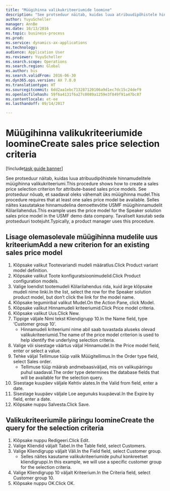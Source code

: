 ```yaml
--- 
title: "Müügihinna valikukriteeriumide loomine"
description: "See protseduur näitab, kuidas luua atribuudipõhistele hinnamudelitele müügihinna valikukriteeriumi."
author: YuyuScheller
manager: AnnBe
ms.date: 10/13/2016
ms.topic: business-process
ms.prod: 
ms.service: dynamics-ax-applications
ms.technology: 
audience: Application User
ms.reviewer: YuyuScheller
ms.search.scope: Operations
ms.search.region: Global
ms.author: bis
ms.search.validFrom: 2016-06-30
ms.dyn365.ops.version: AX 7.0.0
ms.translationtype: HT
ms.sourcegitcommit: 6dd2aa1ebc713287120106a9d1ec7dc15c24def9
ms.openlocfilehash: 59f6a4131f6a27c0089a1259e3f849f91a47bc87
ms.contentlocale: et-ee
ms.lasthandoff: 09/14/2017

---
```

# <a name="create-sales-price-selection-criteria"></a><span data-ttu-id="29ffb-103">Müügihinna valikukriteeriumide loomine</span><span class="sxs-lookup"><span data-stu-id="29ffb-103">Create sales price selection criteria</span></span>

[!include[task guide banner](../../includes/task-guide-banner.md)]

<span data-ttu-id="29ffb-104">See protseduur näitab, kuidas luua atribuudipõhistele hinnamudelitele müügihinna valikukriteeriumi.</span><span class="sxs-lookup"><span data-stu-id="29ffb-104">This procedure shows how to create a sales price selection criterion for attribute-based sales price models.</span></span> <span data-ttu-id="29ffb-105">See protseduur nõuab, et saadaval oleks vähemalt üks müügihinna mudel.</span><span class="sxs-lookup"><span data-stu-id="29ffb-105">This procedure requires that at least one sales price model be available.</span></span> <span data-ttu-id="29ffb-106">Selles näites kasutatakse hinnamudelina demoettevõtte USMF müügihinnamudelit Kõlarilahendus.</span><span class="sxs-lookup"><span data-stu-id="29ffb-106">This example uses the price model for the Speaker solution sales price model in the USMF demo data company.</span></span> <span data-ttu-id="29ffb-107">Tavaliselt kasutab seda protseduuri tootejuht.</span><span class="sxs-lookup"><span data-stu-id="29ffb-107">Typically, a product manager uses this procedure.</span></span>


## <a name="add-a-new-criterion-for-an-existing-sales-price-model"></a><span data-ttu-id="29ffb-108">Lisage olemasolevale müügihinna mudelile uus kriteerium</span><span class="sxs-lookup"><span data-stu-id="29ffb-108">Add a new criterion for an existing sales price model</span></span>
1. <span data-ttu-id="29ffb-109">Klõpsake valikut Tootevariandi mudeli määratlus.</span><span class="sxs-lookup"><span data-stu-id="29ffb-109">Click Product variant model definition.</span></span>
2. <span data-ttu-id="29ffb-110">Klõpsake valikut Toote konfiguratsioonimudelid.</span><span class="sxs-lookup"><span data-stu-id="29ffb-110">Click Product configuration models.</span></span>
3. <span data-ttu-id="29ffb-111">Valige loendist tootemudeli Kõlarilahendus rida, kuid ärge klõpsake mudeli nime linki.</span><span class="sxs-lookup"><span data-stu-id="29ffb-111">In the list, select the row for the Speaker solution product model, but don’t click the link for the model name.</span></span>
4. <span data-ttu-id="29ffb-112">Klõpsake tegumiribal valikut Mudel.</span><span class="sxs-lookup"><span data-stu-id="29ffb-112">On the Action Pane, click Model.</span></span>
5. <span data-ttu-id="29ffb-113">Klõpsake valikut Hinnamudeli kriteeriumid.</span><span class="sxs-lookup"><span data-stu-id="29ffb-113">Click Price model criteria.</span></span>
6. <span data-ttu-id="29ffb-114">Klõpsake valikut Uus.</span><span class="sxs-lookup"><span data-stu-id="29ffb-114">Click New.</span></span>
7. <span data-ttu-id="29ffb-115">Tippige väljale Nimi tekst Kliendigrupp 10.</span><span class="sxs-lookup"><span data-stu-id="29ffb-115">In the Name field, type ‘Customer group 10’.</span></span>
    * <span data-ttu-id="29ffb-116">Hinnamudeli kriteeriumi nime abil saab tuvastada aluseks olevad valikukriteeriumid.</span><span class="sxs-lookup"><span data-stu-id="29ffb-116">The name of the price model criterion is used to help identify the underlying selection criteria.</span></span>  
8. <span data-ttu-id="29ffb-117">Valige või sisestage väärtus väljal Hinnamudel.</span><span class="sxs-lookup"><span data-stu-id="29ffb-117">In the Price model field, enter or select a value.</span></span>
9. <span data-ttu-id="29ffb-118">Tehke väljal Tellimuse tüüp valik Müügitellimus.</span><span class="sxs-lookup"><span data-stu-id="29ffb-118">In the Order type field, select Sales order.</span></span>
    * <span data-ttu-id="29ffb-119">Tellimuse tüüp määrab andmebaasiväljad, mis on valikupäringu puhul saadaval.</span><span class="sxs-lookup"><span data-stu-id="29ffb-119">The order type determines the database fields that will be available for the selection query.</span></span>  
10. <span data-ttu-id="29ffb-120">Sisestage kuupäev väljale Kehtiv alates.</span><span class="sxs-lookup"><span data-stu-id="29ffb-120">In the Valid from field, enter a date.</span></span>
11. <span data-ttu-id="29ffb-121">Sisestage kuupäev väljale Loe aegunuks kuupäeval.</span><span class="sxs-lookup"><span data-stu-id="29ffb-121">In the Expire by field, enter a date.</span></span>
12. <span data-ttu-id="29ffb-122">Klõpsake nuppu Salvesta.</span><span class="sxs-lookup"><span data-stu-id="29ffb-122">Click Save.</span></span>

## <a name="create-the-query-for-the-selection-criteria"></a><span data-ttu-id="29ffb-123">Valikukriteeriumile päringu loomine</span><span class="sxs-lookup"><span data-stu-id="29ffb-123">Create the query for the selection criteria</span></span>
1. <span data-ttu-id="29ffb-124">Klõpsake nuppu Redigeeri.</span><span class="sxs-lookup"><span data-stu-id="29ffb-124">Click Edit.</span></span>
2. <span data-ttu-id="29ffb-125">Valige Kliendid väljalt Tabel.</span><span class="sxs-lookup"><span data-stu-id="29ffb-125">In the Table field, select Customers.</span></span> 
3. <span data-ttu-id="29ffb-126">Valige Kliendigrupp väljalt Väli.</span><span class="sxs-lookup"><span data-stu-id="29ffb-126">In the Field field, select Customer group.</span></span>
    * <span data-ttu-id="29ffb-127">Selles näites kasutame valikukriteeriumide puhul konkreetset kliendigruppi.</span><span class="sxs-lookup"><span data-stu-id="29ffb-127">In this example, we will use a specific customer group for the selection criteria.</span></span>  
4. <span data-ttu-id="29ffb-128">Valige Kliendigrupp 10 väljalt Kriteerium.</span><span class="sxs-lookup"><span data-stu-id="29ffb-128">In the Criteria field, select Customer group 10.</span></span> 
5. <span data-ttu-id="29ffb-129">Klõpsake nuppu OK.</span><span class="sxs-lookup"><span data-stu-id="29ffb-129">Click OK.</span></span>


